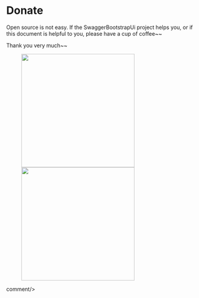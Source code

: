 # Donate
Open source is not easy. If the SwaggerBootstrapUi project helps you, or if this document is helpful to you, please have a cup of coffee~~

Thank you very much~~

<figure class="half">
    <img src="http://www.xiaominfo.com/images/website/pay_ali.jpg" width="300" style="">
    <img src="http://www.xiaominfo.com/images/website/pay_wechat.jpg" width="300">
</figure>


 
 <icp/> 
 comment/> 
 
 
 
 